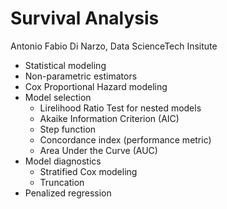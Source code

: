 # Survival Analysis
Antonio Fabio Di Narzo, Data ScienceTech Insitute
 - Statistical modeling
 - Non-parametric estimators
 - Cox Proportional Hazard modeling
 - Model selection
	 - Lirelihood Ratio Test for nested models
	 - Akaike Information Criterion (AIC)
	 - Step function
	 - Concordance index (performance metric)
	 - Area Under the Curve (AUC)
 - Model diagnostics
	 - Stratified Cox modeling
	 - Truncation
 - Penalized regression